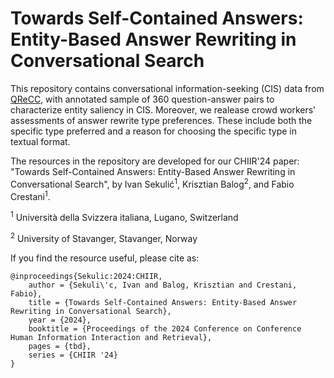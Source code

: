 # Towards Self-Contained Answers: Entity-Based Answer Rewriting in Conversational Search

This repository contains conversational information-seeking (CIS) data from [QReCC]([url](https://github.com/apple/ml-qrecc)), with annotated sample of 360 question-answer pairs to characterize entity saliency in CIS.
Moreover, we realease crowd workers' assessments of answer rewrite type preferences. These include both the specific type preferred and a reason for choosing the specific type in textual format.


The resources in the repository are developed for our CHIIR'24 paper: "Towards Self-Contained Answers: Entity-Based Answer Rewriting in Conversational Search", by Ivan Sekulić<sup>1</sup>, Krisztian Balog<sup>2</sup>, and Fabio Crestani<sup>1</sup>.

<sup>1</sup> Università della Svizzera italiana, Lugano, Switzerland

<sup>2</sup> University of Stavanger, Stavanger, Norway

If you find the resource useful, please cite as:
```
@inproceedings{Sekulic:2024:CHIIR,
    author = {Sekuli\'c, Ivan and Balog, Krisztian and Crestani, Fabio},
    title = {Towards Self-Contained Answers: Entity-Based Answer Rewriting in Conversational Search},
    year = {2024},
    booktitle = {Proceedings of the 2024 Conference on Conference Human Information Interaction and Retrieval},
    pages = {tbd},
    series = {CHIIR '24}
}
```


